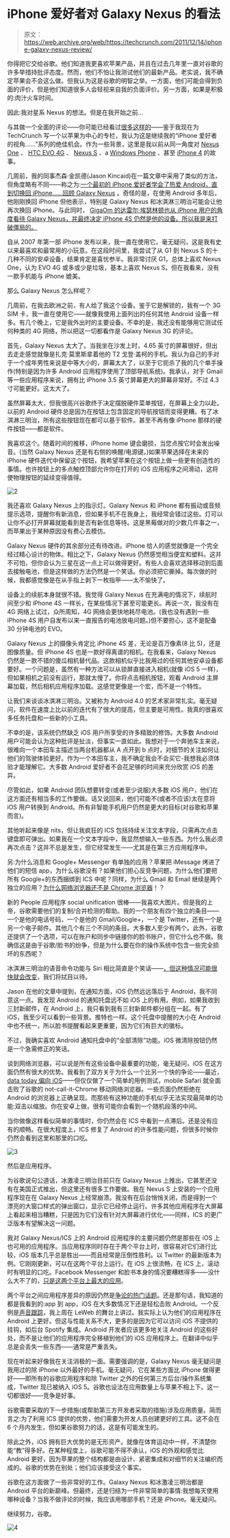 # iPhone 爱好者对 Galaxy Nexus 的看法

> 原文：<https://web.archive.org/web/https://techcrunch.com/2011/12/14/iphone-galaxy-nexus-review/>

你得把它交给谷歌。他们知道我更喜欢苹果产品，并且在过去几年里一直对谷歌的许多举措持批评态度。然而，他们不怕让我测试他们的最新产品。老实说，我不确定苹果会不会这么做。但我认为这是谷歌的明智之举。一方面，他们可能会得到负面的评价，但是他们知道很多人会轻视来自我的负面评价。另一方面，如果是积极的:肉汁火车时间。

因此:我对星系 Nexus 的想法。但是在我开始之前…

与其做一个全面的评论——你可能已经看过[很多这样的](https://web.archive.org/web/20230406200046/http://www.techmeme.com/111117/p43#a111117p43)——鉴于我现在为 TechCrunch 写一个以苹果为中心的专栏，我认为这是继续我的“iPhone 爱好者的视角……”系列的绝佳机会。作为一些背景，这里是我以前从同一角度对 [Nexus One](https://web.archive.org/web/20230406200046/https://techcrunch.com/2010/01/12/iphone-versus-nexus-one-2/) 、 [HTC EVO 4G](https://web.archive.org/web/20230406200046/https://techcrunch.com/2010/05/29/htc-evo-4g/) 、 [Nexus S](https://web.archive.org/web/20230406200046/https://techcrunch.com/2010/12/31/nexus-s-iphone-review/) 、a [Windows Phone](https://web.archive.org/web/20230406200046/https://techcrunch.com/2010/12/23/iphone-windows-phone/) 、甚至 [iPhone 4](https://web.archive.org/web/20230406200046/https://techcrunch.com/2010/07/03/iphone-4-review/) 的故事。

几周前，我的同事杰森·金凯德(Jason Kincaid)在一篇文章中采用了类似的方法，但角度略有不同——称之为:[一个最初的 iPhone 爱好者学会了热爱 Android，直到切换回 iPhone……回顾 Galaxy Nexus](https://web.archive.org/web/20230406200046/https://techcrunch.com/2011/12/04/galaxy-nexus-iphone-4s/) 。奇怪的是，在使用 Android 多年后，他刚刚换回 iPhone 但他表示，特别是 Galaxy Nexus 和冰淇淋三明治可能会让他再次换回 iPhone。与此同时， [GigaOm 的达雷尔·埃瑟林顿也从 iPhone 用户的角度看待 Galaxy Nexus，并最终决定 iPhone 4S 仍然是他的设备。所以我是来打破僵局的。](https://web.archive.org/web/20230406200046/http://gigaom.com/apple/review-the-galaxy-nexus-from-an-iphone-owners-perspective/)

自从 2007 年第一部 iPhone 发布以来，我一直在使用它。毫无疑问，这是我有史以来最喜欢和最常用的小玩意。在这段时间里，我尝试了从 G1 到 Nexus S 的十几种不同的安卓设备，结果肯定是喜忧参半。我非常讨厌 G1，总体上喜欢 Nexus One，认为 EVO 4G 或多或少是垃圾，基本上喜欢 Nexus S。但在我看来，没有一款手机能与 iPhone 媲美。

那么 Galaxy Nexus 怎么样呢？

几周前，在我去欧洲之前，有人给了我这个设备。鉴于它是解锁的，我有一个 3G SIM 卡，我一直在使用它——就像我使用上面列出的任何其他 Android 设备一样多。有几个晚上，它是我外出时的主要设备。不幸的是，我还没有能够用它测试任何种类的 4G 网络，所以把这一切都看作是 Galaxy Nexus 3G 的评论。

首先，Galaxy Nexus 太大了。当我坐在沙发上时，4.65 英寸的屏幕很好，但出去走走感觉就像是扎克·莫里斯拿着他的 T2 戈登·盖柯的手机。我认为自己的手对于一个成年男性来说是中等大小的，屏幕太大了，以至于它扼杀了我的几个单手操作(特别是因为许多 Android 应用程序使用了顶部导航系统)。我承认，对于 Gmail 等一些应用程序来说，拥有比 iPhone 3.5 英寸屏幕更大的屏幕非常好。不过 4.3 寸可能更好。这太大了。

虽然屏幕太大，但我很高兴谷歌终于决定摆脱硬件菜单按钮，在屏幕上全力以赴。以前的 Android 硬件总是因为在按钮上包含固定的导航按钮而变得更糟。有了冰淇淋三明治，所有这些按钮现在都可以基于软件。甚至不再有像 iPhone 那样的硬件按钮——都是软件。

我喜欢这个。随着时间的推移，iPhone home 键会磨损，当您点按它时会发出噪音。(当然 Galaxy Nexus 还是有右侧的唤醒/电源键。)如果苹果选择在未来的 iPhone 硬件迭代中保留这个按钮，我希望苹果在这个按钮上做一些更有创造性的事情。也许按钮上的多点触控顶部允许你在打开的 iOS 应用程序之间滑动，这将使物理按钮的延续变得值得。

![](img/1a8bb1101c0f49ac33ef05db22e44cbc.png "2")

我还喜欢 Galaxy Nexus 上的指示灯。Galaxy Nexus 和 iPhone 都有振动或音频提示选项，提醒你有新消息，但如果手机不在我身上，我经常会错过这些。灯可以让你不必打开屏幕就能看到是否有新信息等待。这是黑莓做对的少数几件事之一，而苹果出于某种原因没有费心去模仿。

Galaxy Nexus 硬件的其余部分还有待改进。iPhone 给人的感觉就像是一个完全经过精心设计的物体。相比之下，Galaxy Nexus 仍然感觉相当便宜和塑料。这并不可怕，但你会认为三星在这一点上可以做得更好。有些人会喜欢选择移动到后面去接触电池，但是这样做的方法仍然是一个笑话。你必须把它撕掉。每次做的时候，我都感觉像是在从手指上剥下一枚指甲——太不愉快了。

设备上的续航本身就很不错。我觉得 Galaxy Nexus 在充满电的情况下，续航时间至少和 iPhone 4S 一样长，在某些情况下甚至可能更长。再说一次，我没有在 4G 网络上试过，众所周知，4G 网络会更快地耗尽电池。(我也没有遇到一些 iPhone 4S 用户自发布以来一直报告的电池放电问题。)但不要担心，这不是配备 30 分钟电池的 EVO。

Galaxy Nexus 上的摄像头肯定比 iPhone 4S 差，无论是百万像素(8 比 5)，还是图像质量。但 iPhone 4S 也是一款好得离谱的相机。在我看来，Galaxy Nexus 仍然是一款不错的傻瓜相机替代品。这款相机似乎比我用过的任何其他安卓设备都要好。一个问题是，虽然有一种方法可以从锁屏直接进入相机(就像 iOS 5 一样)，但如果相机之前没有运行，那就太慢了。你将点击相机按钮，观看 Android 主屏幕加载，然后相机应用程序加载。这感觉更像是一个宏，而不是一个特性。

让我们来谈谈冰淇淋三明治。又被称为 Android 4.0 的艺术家非常扎实。毫无疑问，软件在速度上比以前的迭代有了很大的提高，但主要是可用性。我真的很喜欢多任务托盘和一些新的小工具。

不幸的是，该系统仍然缺乏 iOS 用户所享受的许多精致的修饰。大多数 Android 用户可能会认为这种批评是扯淡，但事实一直如此。我想对于一个奔驰车主来说，很难向一个本田车主描述当两台机器都从 A 点开到 b 点时，对细节的关注如何让他们的驾驶体验更好。作为一个本田车主，我不确定我会不会买它-我想我必须体验才能理解它。大多数 Android 爱好者不会花足够的时间来充分欣赏 iOS 的差异。

尽管如此，如果 Android 团队想要转变(或者至少说服)大多数 iOS 用户，他们在这方面还有相当多的工作要做。话又说回来，他们可能不(或者不应该)太在意将 iOS 用户转换到 Android。所有非智能手机用户仍然是更大的目标(对谷歌和苹果而言)。

其他听起来像是 nits，但让我疯狂的 ICS 包括持续关注文本字段，只需再次点击键盘即可弹出。如果我在一个文本字段中，我显然想输入一些东西。为什么我必须再次点击？这并不总是发生，但它经常发生——尤其是在第三方应用程序中。

另:为什么消息和 Google+ Messenger 有单独的应用？苹果把 iMessage 烤进了他们的短信 app，为什么谷歌没有？如果他们担心反竞争问题，为什么他们要把所有 Google+的东西捆绑到 ICS 中呢？同样，为什么 Gmail 和 Email 继续是两个独立的应用？[为什么网络浏览器还不是 Chrome 浏览器](https://web.archive.org/web/20230406200046/https://techcrunch.com/2011/05/17/google-chrome-android/)！？

新的 People 应用程序 social unification 很棒——我喜欢大图片。但是我的上帝，谷歌需要他们的复制/合并检测的帮助。我的一个朋友有四个独立的条目——一个是他的电话号码，一个是他的 Gmail/Google+，一个是 Twitter，还有一个是另一个电子邮件。其他几个有三个不同的条目。大多数人至少有两个。此外，谷歌还提供了一个选项，可以在账户和同步中链接你的脸书账户，但它什么也不做。我确信这是由于谷歌/脸书的纷争，但是为什么要在你的操作系统中包含一些完全损坏的东西呢？

冰淇淋三明治的语音命令功能与 Siri 相比简直是个笑话——[，但这种情况可能很快就会改变](https://web.archive.org/web/20230406200046/http://www.techmeme.com/111214/p8#a111214p8)，我们将拭目以待。

Jason 在他的文章中提到，在通知方面，iOS 仍然远远落后于 Android，我不同意这一点。我发现 Android 的通知托盘远不如 iOS 上的有用。例如，如果我收到三封新邮件，在 Android 上，我只看到我有三封新邮件都分组在一起。有了 iOS，我至少可以看到一些背景。推特也一样。这个托盘中提醒的大小在 Android 中也不统一，所以脸书提醒看起来更重要，因为它们有巨大的徽标。

不过，我确实喜欢 Android 通知托盘中的“全部清除”功能。iOS 微清除按钮仍然是一个急需修正的笑话。

谈到网络浏览器，可以说是所有这些设备中最重要的功能，毫无疑问，iOS 在这方面仍然有很大的优势。我看到了双方关于为什么一个比另一个快的争论——最近， [data today 偏向 iOS](https://web.archive.org/web/20230406200046/https://techcrunch.com/2011/12/13/battle-of-the-browsers-ios-5s-browser-is-still-slightly-better-than-androids-says-sencha/)——但仅仅做了一个简单的用例测试，mobile Safari 就全面击败了谷歌的 not-call-it-Chrome 移动网络浏览器。一些页面仍然拒绝在 Android 的浏览器上正确呈现。而那些有这种功能的手机似乎无法实现最简单的功能:双击以缩放。你在安卓上做，很有可能你会看到一个随机段落的中间。

当你做像这样看似简单的事情时，你仍然会在 ICS 中看到一点滞后。还是没有应有的顺畅。在很大程度上，ICS 修复了 Android 的许多性能问题，但很多时候你仍然会看到这里和那里的口吃。

![](img/ad7575067a4ccbc354534ca6a85c49d7.png "3")

然后是应用程序。

为谷歌说句公道话，冰激凌三明治目前只在 Galaxy Nexus 上推出，它甚至还没有在美国正式推出，但这里还有很多工作要做。我在 Nexus S 上安装的一个应用程序现在在 Galaxy Nexus 上经常崩溃。我没有在后台悄悄关闭，而是得到一个漂亮的大窗口样式的弹出窗口，显示它已经停止运行。许多其他应用程序在大屏幕上看起来相当糟糕，只是因为它们没有针对大屏幕进行优化——同样，ICS 的更广泛版本有望解决这一问题。

我对 Galaxy Nexus/ICS 上的 Android 应用程序的主要问题仍然是那些在 iOS 上也可用的应用程序。当应用程序同时存在于两个平台上时，很容易对它们进行比较，iOS 版本几乎总是胜出——而且经常是压倒性胜利。以 Twitter 的最新版本为例。它刚刚更新，可以在这两个平台上运行。在 iOS 上很流畅，在 ICS 上，滚动时有明显的口吃。Facebook Messenger 和脸书本身的情况要糟糕得多——没什么大不了的，[只是这两个平台上最大的应用](https://web.archive.org/web/20230406200046/http://www.zdnet.com/blog/facebook/facebook-is-now-the-most-popular-android-app/6091)。

两个平台之间应用程序差异的原因仍然是[争论的热门话题](https://web.archive.org/web/20230406200046/https://plus.google.com/100838276097451809262/posts/VDkV9XaJRGS)。还是那句话，我知道的都是我看到的:app 到 app，iOS 在大多数情况下还是轻松击败 Android。一个反例是[声音跟踪](https://web.archive.org/web/20230406200046/http://soundtracking.com/)，我上周在 LeWeb 的舞台上讲过。我实际上认为他们的应用程序在 Android 上更好。但这与性能关系不大，更多的是因为它可以访问 iOS 不提供的挂钩，如后台 Spotify 集成。Android 开发者应该更多地关注 Android 的这些好处，而不是让他们的应用程序完全移植到他们的 iOS 应用程序上。在翻译中似乎总是会丢失一些东西——通常是严重丢失。

现在听起来好像我在关注消极的一面。需要强调的是，Galaxy Nexus 毫无疑问是我用过的除 iPhone 以外最好的手机。毫无疑问，它在某些方面比 iPhone 做得更好——即所有的谷歌应用程序和除 Twitter 之外的任何第三方后台/操作系统集成，Twitter 现已被纳入 iOS 5。谷歌也设法在应用数量上与苹果不相上下。这一切都很好——竞争是好事。

谷歌需要采取的下一步措施(或帮助第三方开发者采取的措施)涉及应用质量。简而言之:为了利用 ICS 提供的优势，他们需要为开发人员创建更好的工具。这不会在 6 个月内发生，但如果谷歌努力的话，这是有可能发生的。

除此之外，iOS 拥有巨大优势的是无形资产。就像在体育运动中一样，不清楚你能“教”得多好。在某种程度上，谷歌可能不得不承认，iOS 的外观和感觉比 Android 更好，因为苹果的整个结构都是由设计、紧密集成和对细节的关注编织而成的。谷歌的优势在别处；他们应该接受这个事实。

谷歌在这方面做了一些非常好的工作。Galaxy Nexus 和冰激凌三明治都是 Android 平台的新巅峰。但最终，还是归结为一件非常简单的事情:我想每天使用哪种设备？当我不做评论的时候，我应该用哪部手机？还是 iPhone。毫无疑问。

继续努力，谷歌。

![](img/92625e9736112907e795c08f36636529.png "4")